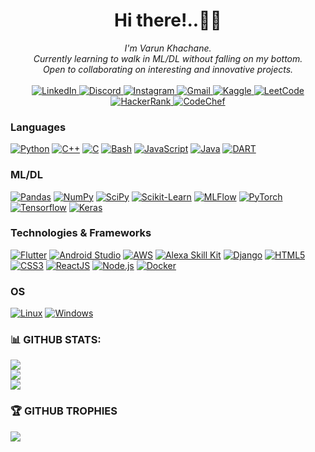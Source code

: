 <h1 align="center">Hi there!..🙋‍♂️</h1>

<p align="center">
    <i>
        I'm Varun Khachane.<br>
        Currently learning to walk in ML/DL without falling on my bottom.<br>
        Open to collaborating on interesting and innovative projects.<br>
    </i><br>
    <a href="https://www.linkedin.com/in/varunkhachane">
        <img src="https://img.shields.io/badge/LinkedIn-blue?style=flat-square&logo=linkedin" alt="LinkedIn">
    </a>
    <a href="https://discord.com/vk2122">
  <img src="https://img.shields.io/badge/Discord-blue?style=flat-square&logo=discord&logoColor=white" alt="Discord">
</a>

<a href="https://www.instagram.com/vk21022">
  <img src="https://img.shields.io/badge/Instagram-blue?style=flat-square&logo=instagram&logoColor=white" alt="Instagram">
</a>

<a href="mailto:varunkhachane31@gmail.com">
  <img src="https://img.shields.io/badge/Gmail-blue?style=flat-square&logo=gmail&logoColor=white" alt="Gmail">
</a>
    <a href="https://www.kaggle.com/vk2122">
        <img src="https://img.shields.io/badge/Kaggle-blue?style=flat-square&logo=kaggle" alt="Kaggle">
    </a>
    <a href="https://leetcode.com/vk21022">
        <img src="https://img.shields.io/badge/LeetCode-blue?style=flat-square&logo=LeetCode" alt="LeetCode">
    </a>
    <a href="https://www.hackerrank.com/vk21022">
    <img src="https://img.shields.io/badge/HackerRank-blue?style=flat-square&logo=HackerRank" alt="HackerRank">
</a>
<a href="https://www.codechef.com/users/vk21022">
    <img src="https://img.shields.io/badge/CodeChef-blue?style=flat-square&logo=CodeChef" alt="CodeChef">
</a>
</p>

### Languages

[![Python](https://img.shields.io/badge/python-black?style=for-the-badge&logo=python)](https://github.com/vk2122)
[![C++](https://img.shields.io/badge/c++-black?style=for-the-badge&logo=cplusplus)](https://github.com/vk2122)
[![C](https://img.shields.io/badge/c-black?style=for-the-badge&logo=c)](https://github.com/vk2122)
[![Bash](https://img.shields.io/badge/bash-black?style=for-the-badge&logo=gnu-bash&logoColor=white)](https://github.com/vk2122)
[![JavaScript](https://img.shields.io/badge/javascript-black?style=for-the-badge&logo=javascript)](https://github.com/vk2122)
[![Java](https://img.shields.io/badge/java-black?style=for-the-badge&logo=java)](https://github.com/vk2122)
[![DART](https://img.shields.io/badge/Dart-black?style=for-the-badge&logo=dart)](https://github.com/vk2122)

### ML/DL

[![Pandas](https://img.shields.io/badge/pandas-black?style=for-the-badge&logo=pandas)](https://github.com/vk2122)
[![NumPy](https://img.shields.io/badge/numpy-black?style=for-the-badge&logo=numpy)](https://github.com/vk2122)
[![SciPy](https://img.shields.io/badge/SciPy-black?style=for-the-badge&logo=scipy)](https://github.com/vk2122)
[![Scikit-Learn](https://img.shields.io/badge/scikit--learn-black?style=for-the-badge&logo=scikit-learn)](https://github.com/vk2122)
[![MLFlow](https://img.shields.io/badge/mlflow-black?style=for-the-badge&logo=numpy&logoColor=blue)](https://github.com/vk2122)
[![PyTorch](https://img.shields.io/badge/PyTorch-black?style=for-the-badge&logo=PyTorch)](https://github.com/vk2122)
[![Tensorflow](https://img.shields.io/badge/Tensorflow-black?style=for-the-badge&logo=tensorflow)](https://github.com/vk2122)
[![Keras](https://img.shields.io/badge/Keras-black?style=for-the-badge&logo=keras)](https://github.com/vk2122)

### Technologies & Frameworks

[![Flutter](https://img.shields.io/badge/Flutter-black?style=for-the-badge&logo=flutter)](https://github.com/vk2122)
[![Android Studio](https://img.shields.io/badge/Android_Studio-black?style=for-the-badge&logo=android-studio)](https://github.com/vk2122)
[![AWS](https://img.shields.io/badge/AWS-black?style=for-the-badge&logo=amazon-aws)](https://github.com/vk2122)
[![Alexa Skill Kit](https://img.shields.io/badge/Alexa_Skill_Kit-black?style=for-the-badge&logo=amazon-alexa)](https://github.com/vk2122)
[![Django](https://img.shields.io/badge/django-black?style=for-the-badge&logo=django)](https://github.com/vk2122)
[![HTML5](https://img.shields.io/badge/html5-black?style=for-the-badge&logo=html5)](https://github.com/vk2122)
[![CSS3](https://img.shields.io/badge/css3-black?style=for-the-badge&logo=css3)](https://github.com/vk2122)
[![ReactJS](https://img.shields.io/badge/react-black?style=for-the-badge&logo=react)](https://github.com/vk2122)
[![Node.js](https://img.shields.io/badge/node.js-black?style=for-the-badge&logo=node.js)](https://github.com/your-username)
[![Docker](https://img.shields.io/badge/docker-black?style=for-the-badge&logo=docker)](https://hub.docker.com/u/vk2122)

### OS

[![Linux](https://img.shields.io/badge/linux-black?style=for-the-badge&logo=Linux)](https://github.com/vk2122)
[![Windows](https://img.shields.io/badge/Windows-black?style=for-the-badge&logo=Windows)](https://github.com/vk2122)

<!-- <p align="center">
  <a href="https://github.com/vk2122">
    <img src="http://github-profile-summary-cards.vercel.app/api/cards/profile-details?username=vk2122&theme=transparent" />
  </a>
  <a href="https://github.com/vk2122">
    <img src="https://github-readme-streak-stats.herokuapp.com/?user=vk2122&hide_border=true&card_width=338&theme=transparent" />
  </a>
  <a href="https://github.com/vk2122">
    <img src="http://github-profile-summary-cards.vercel.app/api/cards/stats?username=vk2122&theme=transparent" />
  </a>
</p>

- 🔭 I’m currently working on ...
- 🌱 I’m currently learning ...
- 👯 I’m looking to collaborate on ...
- 🤔 I’m looking for help with ...
- 💬 Ask me about ...
- 📫 How to reach me: ...
- 😄 Pronouns: ...
- ⚡ Fun fact: ...
  -->

### 📊 GITHUB STATS:

![](https://github-readme-stats.vercel.app/api?username=vk2122&theme=dark&hide_border=false&include_all_commits=true&count_private=true&show_icons=true)<br/>
![](https://github-readme-streak-stats.herokuapp.com/?user=vk2122&theme=dark&hide_border=false&include_all_commits=true&count_private=true)<br/>
![](https://github-readme-stats.vercel.app/api/top-langs/?username=vk2122&theme=dark&hide_border=false&include_all_commits=true&count_private=true&layout=compact)

### 🏆 GITHUB TROPHIES

![](https://github-profile-trophy.vercel.app/?username=vk2122&theme=radical&no-frame=false&no-bg=true&margin-w=4)
